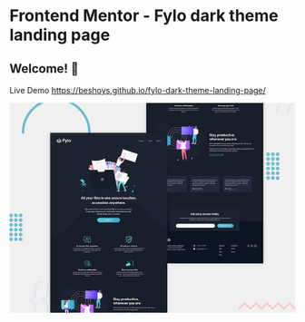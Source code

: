 # Frontend Mentor - Fylo dark theme landing page

## Welcome! 👋

Live Demo https://beshoys.github.io/fylo-dark-theme-landing-page/

![Design preview for the Fylo dark theme landing page challenge](./design/desktop-preview.jpg)
